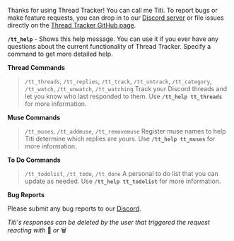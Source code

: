 Thanks for using Thread Tracker! You can call me Titi. To report bugs or make feature requests, you can drop in to our [Discord server](https://discord.gg/DxdufuEkJR) or file issues directly on the [Thread Tracker GitHub page](https://github.com/vexx32/thread-tracker/).

**`/tt_help`** - Shows this help message. You can use it if you ever have any questions about the current functionality of Thread Tracker. Specify a command to get more detailed help.

__**Thread Commands**__
> `/tt_threads`, `/tt_replies`, `/tt_track`, `/tt_untrack`, `/tt_category`, `/tt_watch`, `/tt_unwatch`, `/tt_watching`
> Track your Discord threads and let you know who last responded to them. Use **`/tt_help tt_threads`** for more information.

__**Muse Commands**__
> `/tt_muses`, `/tt_addmuse`, `/tt_removemuse`
> Register muse names to help Titi determine which replies are yours. Use **`/tt_help tt_muses`** for more information.

__**To Do Commands**__
> `/tt_todolist`, `/tt_todo`, `/tt_done`
> A personal to do list that you can update as needed. Use **`/tt_help tt_todolist`** for more information.

__**Bug Reports**__

Please submit any bug reports to our [Discord](https://discord.gg/DxdufuEkJR).

_Titi's responses can be deleted by the user that triggered the request reacting with_ :no_entry_sign: _or_ :wastebasket:

